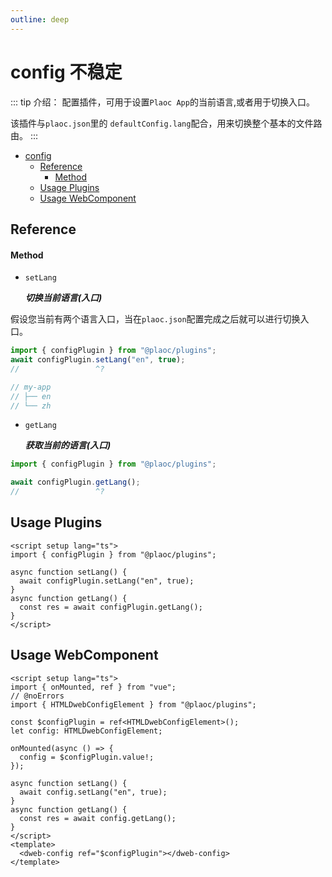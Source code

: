 ```yaml
---
outline: deep
---
```


# config <Badge type="warning">不稳定</Badge>

<Badges name="@plaoc/plugins" />
<Platform supports="iOS,Android" />

::: tip 介绍：
配置插件，可用于设置`Plaoc App`的当前语言,或者用于切换入口。

该插件与`plaoc.json`里的 `defaultConfig.lang`配合，用来切换整个基本的文件路由。
:::

- [config](#config)
  - [Reference](#reference)
    - [Method](#method)
  - [Usage Plugins](#usage-plugins)
  - [Usage WebComponent](#usage-webcomponent)

## Reference

#### Method

- `setLang`

  **_切换当前语言(入口)_**

假设您当前有两个语言入口，当在`plaoc.json`配置完成之后就可以进行切换入口。

```ts twoslash
import { configPlugin } from "@plaoc/plugins";
await configPlugin.setLang("en", true);
//                 ^?

// my-app
// ├── en
// └── zh
```

- `getLang`

  **_获取当前的语言(入口)_**

```ts twoslash
import { configPlugin } from "@plaoc/plugins";

await configPlugin.getLang();
//                 ^?
```

## Usage Plugins

```vue twoslash
<script setup lang="ts">
import { configPlugin } from "@plaoc/plugins";

async function setLang() {
  await configPlugin.setLang("en", true);
}
async function getLang() {
  const res = await configPlugin.getLang();
}
</script>
```

## Usage WebComponent

```vue twoslash
<script setup lang="ts">
import { onMounted, ref } from "vue";
// @noErrors
import { HTMLDwebConfigElement } from "@plaoc/plugins";

const $configPlugin = ref<HTMLDwebConfigElement>();
let config: HTMLDwebConfigElement;

onMounted(async () => {
  config = $configPlugin.value!;
});

async function setLang() {
  await config.setLang("en", true);
}
async function getLang() {
  const res = await config.getLang();
}
</script>
<template>
  <dweb-config ref="$configPlugin"></dweb-config>
</template>
```
